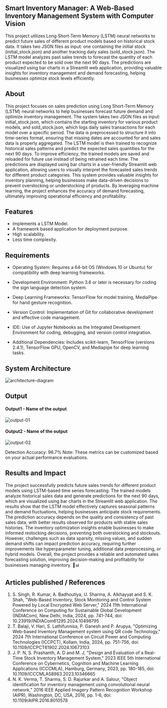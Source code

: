 ## Smart Inventory Manager: A Web-Based Inventory Management System with Computer Vision
This project utilizes Long Short-Term Memory (LSTM) neural networks to predict future sales of different product models based on historical stock data. It takes two JSON files as input: one containing the initial stock (initial_stock.json) and another tracking daily sales (sold_stock.json). The LSTM model analyzes past sales trends to forecast the quantity of each product expected to be sold over the next 90 days. The predictions are visualized using bar charts in a Streamlit web application, providing valuable insights for inventory management and demand forecasting, helping businesses optimize stock levels efficiently.

## About
<!--Detailed Description about the project-->
This project focuses on sales prediction using Long Short-Term Memory (LSTM) neural networks to help businesses forecast future demand and optimize inventory management. The system takes two JSON files as input: initial_stock.json, which contains the starting inventory for various product models, and sold_stock.json, which logs daily sales transactions for each model over a specific period. The data is preprocessed to structure it into time-series format, ensuring that missing dates are accounted for and sales data is properly aggregated. The LSTM model is then trained to recognize historical sales patterns and predict the expected sales quantities for the next 90 days. To improve efficiency, the trained models are saved and reloaded for future use instead of being retrained each time. The predictions are displayed using bar charts in a user-friendly Streamlit web application, allowing users to visually interpret the forecasted sales trends for different product categories. This system provides valuable insights for inventory planning, helping businesses make data-driven decisions to prevent overstocking or understocking of products. By leveraging machine learning, the project enhances the accuracy of demand forecasting, ultimately improving operational efficiency and profitability.

## Features
<!--List the features of the project as shown below-->
- Implements a LSTM Model.
- A framework based application for deployment purpose.
- High scalability.
- Less time complexity.


## Requirements
<!--List the requirements of the project as shown below-->
* Operating System: Requires a 64-bit OS (Windows 10 or Ubuntu) for compatibility with deep learning frameworks.
* Development Environment: Python 3.6 or later is necessary for coding the sign language detection system.
* Deep Learning Frameworks: TensorFlow for model training, MediaPipe for hand gesture recognition.

* Version Control: Implementation of Git for collaborative development and effective code management.
* IDE: Use of Jupyter Notebooks as the Integrated Development Environment for coding, debugging, and version control integration.
* Additional Dependencies: Includes scikit-learn, TensorFlow (versions 2.4.1), TensorFlow GPU, OpenCV, and Mediapipe for deep learning tasks.

## System Architecture
<!--Embed the system architecture diagram as shown below-->

![architecture-diagram](https://github.com/user-attachments/assets/6197f1e3-21b9-4412-9ca7-e04e7e32fd4b)

## Output

<!--Embed the Output picture at respective places as shown below as shown below-->
#### Output1 - Name of the output

![output-01](https://github.com/user-attachments/assets/552a189f-4b93-4f4e-9fd5-6c6e13f6fd77)

#### Output2 - Name of the output

![output-02](https://github.com/user-attachments/assets/1b5742bb-46d1-4974-b0da-82ff6139c27d)

Detection Accuracy: 96.7%
Note: These metrics can be customized based on your actual performance evaluations.


## Results and Impact
<!--Give the results and impact as shown below-->
The project successfully predicts future sales trends for different product models using LSTM-based time series forecasting. The trained models analyze historical sales data and generate predictions for the next 90 days, which are visualized using bar charts in the Streamlit web application. The results show that the LSTM model effectively captures seasonal patterns and demand fluctuations, helping businesses anticipate stock requirements. The prediction accuracy depends on the quality and consistency of past sales data, with better results observed for products with stable sales histories. The inventory optimization insights enable businesses to make informed restocking decisions, preventing both overstocking and stockouts. However, challenges such as data sparsity, missing values, and sudden demand shifts can impact prediction accuracy, requiring further improvements like hyperparameter tuning, additional data preprocessing, or hybrid models. Overall, the project provides a reliable and automated sales forecasting solution, improving decision-making and profitability for businesses managing inventory. 🚀📊

## Articles published / References
1. S. Singh, R. Kumar, A. Badhoutiya, U. Sharma, A. Alkhayyat and S. K. Shah, "Web-Based Inventory, Stock Monitoring and Control System Powered by Local Encrypted Web Server," 2024 11th International Conference on Computing for Sustainable Global Development (INDIACom), New Delhi, India, 2024, pp. 741-744, doi: 10.23919/INDIACom61295.2024.10498795
2. T. Balaji, V. Hari, S. Lathifunnisa, P. Ganesh and P. Arupya, "Optimizing Web-based Inventory Management system using QR code Technology," 2024 7th International Conference on Circuit Power and Computing Technologies (ICCPCT), Kollam, India, 2024, pp. 751-756, doi: 10.1109/ICCPCT61902.2024.10673103
3. J. P. N, S. Prashanth, A. D and M. J, "Design and Evaluation of a Real-Time Stock Inventory Management System," 2023 IEEE 5th International Conference on Cybernetics, Cognition and Machine Learning Applications (ICCCMLA), Hamburg, Germany, 2023, pp. 180-185, doi: 10.1109/ICCCMLA58983.2023.10346665
4. N. K. Verma, T. Sharma, S. D. Rajurkar and A. Salour, "Object identification for inventory management using convolutional neural network," 2016 IEEE Applied Imagery Pattern Recognition Workshop (AIPR), Washington, DC, USA, 2016, pp. 1-6, doi: 10.1109/AIPR.2016.8010578




